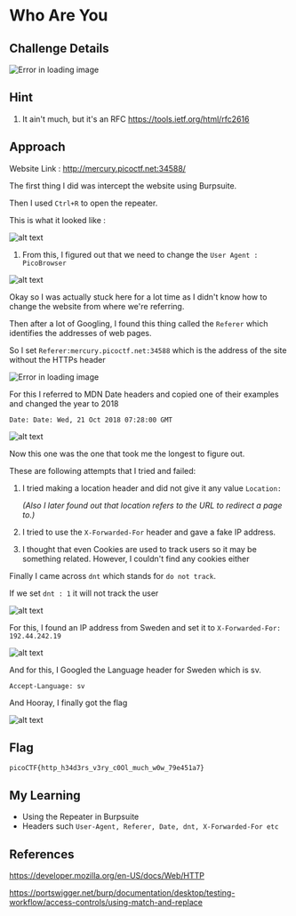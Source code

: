 # Who Are You

## Challenge Details

![Error in loading image](./Images/WhoAreYou.png)

## Hint

1. It ain't much, but it's an RFC https://tools.ietf.org/html/rfc2616

## Approach

Website Link : http://mercury.picoctf.net:34588/

The first thing I did was intercept the website using Burpsuite.

Then I used `Ctrl+R` to open the repeater.

This is what it looked like :

![alt text](./Images/WhoAreYou-3.png)

1. From this, I figured out that we need to change the `User Agent : PicoBrowser`

![alt text](./Images/WhoAreYou-2.png)

Okay so I was actually stuck here for a lot time as I didn't know how to change the website from where we're referring.

Then after a lot of Googling, I found this thing called the `Referer` which identifies the addresses of web pages.

So I set `Referer:mercury.picoctf.net:34588` which is the address of the site without the HTTPs header

![Error in loading image](./Images/WhoAreYou-4.png)

For this I referred to MDN Date headers and copied one of their examples and changed the year to 2018

`Date: Date: Wed, 21 Oct 2018 07:28:00 GMT`

![alt text](./Images/WhoAreYou-5.png)

Now this one was the one that took me the longest to figure out.

These are following attempts that I tried and failed:

1. I tried making a location header and did not give it any value `Location:   `

    *(Also I later found out that location refers to the URL to redirect a page to.)*

2. I tried to use the `X-Forwarded-For` header and gave a fake IP address.

3. I thought that even Cookies are used to track users so it may be something related. However, I couldn't find any cookies either

Finally I came across `dnt` which stands for `do not track`.

If we set `dnt : 1` it will not track the user

![alt text](./Images/WhoAreYou-6.png)

For this, I found an IP address from Sweden and set it to `X-Forwarded-For: 192.44.242.19`

![alt text](./Images/WhoAreYou-7.png)

And for this, I Googled the Language header for Sweden which is sv.

`Accept-Language: sv`

And Hooray, I finally got the flag

![alt text](./Images/WhoAreYou-8.png)

## Flag

`picoCTF{http_h34d3rs_v3ry_c0Ol_much_w0w_79e451a7}`

## My Learning

- Using the Repeater in Burpsuite
- Headers such `User-Agent, Referer, Date, dnt, X-Forwarded-For etc`

## References

https://developer.mozilla.org/en-US/docs/Web/HTTP

https://portswigger.net/burp/documentation/desktop/testing-workflow/access-controls/using-match-and-replace






